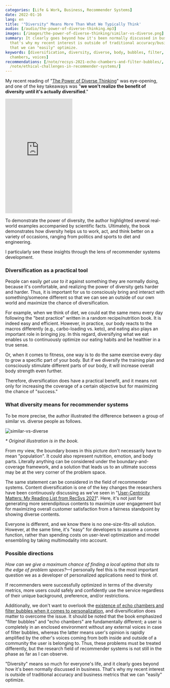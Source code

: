```yaml
---
categories: [Life & Work, Business, Recommender Systems]
date: 2022-01-16
lang: en
title: '"Diversity" Means More Than What We Typically Think'
audio: [/audio/the-power-of-diverse-thinking.mp3]
images: [/images/the-power-of-diverse-thinking/similar-vs-diverse.png]
summary: It clearly goes beyond how it's been normally discussed in business, and
  that's why my recent interest is outside of traditional accuracy/business metrics
  that we can "easily" optimize.
keywords: [diversification, diversity, diverse, body, bubbles, filter, user, echo,
  chambers, voices]
recommendations: [/note/recsys-2021-echo-chambers-and-filter-bubbles/, /note/recsys-2021/,
  /note/ethical-challenges-in-recommender-systems/]
---
```


My recent reading of "[The Power of Diverse Thinking](https://www.amazon.com/Rebel-Ideas-Power-Diverse-Thinking-ebook/dp/B088DRDNN5/)" was eye-opening, and one of the key takeaways was "**we won't realize the benefit of diversity until it's actually diversified**."

<iframe type="text/html" width="212" height="362" frameborder="0" allowfullscreen style="max-width:100%" src="https://read.amazon.ca/kp/card?asin=B088DRDNN5&preview=newtab&linkCode=kpe&ref_=cm_sw_r_kb_dp_3FS8J0EH7PR289WC6HSP&hideBuy=true&hideShare=true" ></iframe>

To demonstrate the power of diversity, the author highlighted several real-world examples accompanied by scientific facts.  Ultimately, the book demonstrates how diversity helps us to work, act, and think better on a variety of occasions, ranging from politics and sports to diet and engineering.

I particularly see these insights through the lens of recommender systems development.

### Diversification as a practical tool

People can easily *get use to it* against something they are normally doing, because it's comfortable, and realizing the power of diversity gets harder and harder. Thus, it is important for us to consciously bring and interact with something/someone different so that we can see an outside of our own world and maximize the chance of diversification.

For example, when we think of diet, we could eat the same menu every day following the "best practice" written in a random recipe/nutrition book. It is indeed easy and efficient. However, in practice, our body reacts to the macros differently (e.g., carbo-loading vs. keto), and eating also plays an important role in bringing joy. In this regard, diversifying what we eat enables us to continuously optimize our eating habits and be healthier in a true sense.

Or, when it comes to fitness, one way is to do the same exercise every day to grow a specific part of your body. But if we diversify the training plan and consciously stimulate different parts of our body, it will increase overall body strength even further.

Therefore, diversification does have a practical benefit, and it means not only for increasing the coverage of a certain objective but for maximizing the chance of "success."

### What diversity means for recommender systems

To be more precise, the author illustrated the difference between a group of similar vs. diverse people as follows.

![similar-vs-diverse](/images/the-power-of-diverse-thinking/similar-vs-diverse.png)

_\* Original illustration is in the book._

From my view, the boundary boxes in this picture don't necessarily have to mean "population". It could also represent nutrition, emotion, and body parts. Literally anything can be considered under the boundary-and-coverage framework, and a solution that leads us to an ultimate success may be at the very corner of the problem space.

The same statement can be considered in the field of recommender systems. Content diversification is one of the key changes the researchers have been continuously discussing as we've seen in "[User-Centricity Matters: My Reading List from RecSys 2021](/note/recsys-2021/)". Here, it's not just for generating more serendipitous contents to maximize user engagement but for maximizing overall customer satisfaction from a fairness standpoint by showing diverse contents.

Everyone is different, and we know there is no one-size-fits-all solution. However, at the same time, it's "easy" for developers to assume a convex function, rather than spending costs on user-level optimization and model ensembling by taking multimodality into account.

### Possible directions

*How can we give a maximum chance of finding a local optima that sits to the edge of problem spaces?*&mdash;I personally feel this is the most important question we as a developer of personalized applications need to think of.

If recommenders were successfully optimized in terms of the diversity metrics, more users could safely and confidently use the service regardless of their unique background, preference, and/or restrictions.

Additionally, we don't want to overlook the [existence of echo chambers and filter bubbles when it comes to personalization](/note/recsys-2021-echo-chambers-and-filter-bubbles/), and diversification does matter to overcome the issue. It should be noted that the book emphasized "filter bubbles" and "echo chambers" are fundamentally different; a user is completely in an enclosed environment without any external voices in case of filter bubbles, whereas the latter means user's opinion is rapidly amplified by the other's voices coming from both inside and outside of a community the user is belonging to. Thus, these problems must be treated differently, but the research field of recommender systems is not still in the phase as far as I can observe.

"Diversity" means so much for everyone's life, and it clearly goes beyond how it's been normally discussed in business. That's why my recent interest is outside of traditional accuracy and business metrics that we can "easily" optimize.
